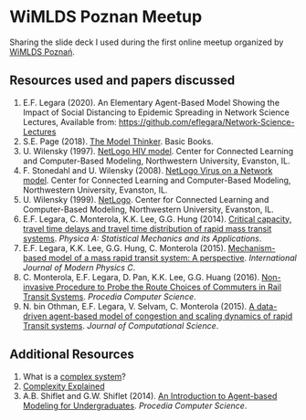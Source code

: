 # WiMLDS Poznan Meetup

Sharing the slide deck I used during the first online meetup organized by [WiMLDS Poznań](http://wimlds.org/about-the-poznan-team/).

## Resources used and papers discussed

1. E.F. Legara (2020). An Elementary Agent-Based Model Showing the Impact of Social Distancing to Epidemic Spreading in Network Science Lectures, Available from: https://github.com/eflegara/Network-Science-Lectures
2. S.E. Page (2018). [The Model Thinker](https://www.amazon.com/Model-Thinker-What-Need-Know/dp/0465094627). Basic Books. 
3. U. Wilensky (1997). [NetLogo HIV model](http://ccl.northwestern.edu/netlogo/models/HIV). Center for Connected Learning and Computer-Based Modeling, Northwestern University, Evanston, IL.
4. F. Stonedahl and U. Wilensky (2008). [NetLogo Virus on a Network model](http://ccl.northwestern.edu/netlogo/models/VirusonaNetwork). Center for Connected Learning and Computer-Based Modeling, Northwestern University, Evanston, IL.
5. U. Wilensky (1999). [NetLogo](http://ccl.northwestern.edu/netlogo/). Center for Connected Learning and Computer-Based Modeling, Northwestern University, Evanston, IL.
6. E.F. Legara, C. Monterola, K.K. Lee, G.G. Hung (2014). [Critical capacity, travel time delays and travel time distribution of rapid mass transit systems](https://www.sciencedirect.com/science/article/pii/S0378437114001678). *Physica A: Statistical Mechanics and its Applications*.
7. E.F. Legara, K.K. Lee, G.G. Hung, C. Monterola (2015). [Mechanism-based model of a mass rapid transit system: A perspective](https://www.worldscientific.com/doi/abs/10.1142/S2010194515600113). *International Journal of Modern Physics C*.
8. C. Monterola, E.F. Legara, D. Pan, K.K. Lee, G.G. Huang (2016). [Non-invasive Procedure to Probe the Route Choices of Commuters in Rail Transit Systems](https://www.sciencedirect.com/science/article/pii/S1877050916309437). *Procedia Computer Science*.
9. N. bin Othman, E.F. Legara, V. Selvam, C. Monterola (2015). [A data-driven agent-based model of congestion and scaling dynamics of rapid Transit systems](https://www.sciencedirect.com/science/article/abs/pii/S1877750315000332). *Journal of Computational Science*.


## Additional Resources

1. What is a [complex system](https://en.wikipedia.org/wiki/Complex_system)?
2. [Complexity Explained](https://complexityexplained.github.io/)
3. A.B. Shiflet and G.W. Shiflet (2014). [An Introduction to Agent-based Modeling for Undergraduates](https://www.sciencedirect.com/science/article/pii/S1877050914003032). *Procedia Computer Science*.

